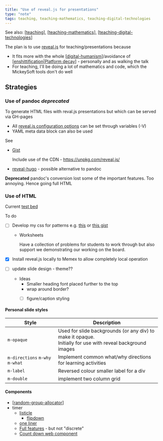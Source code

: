 ```yaml
---
title: "Use of reveal.js for presentations"
type: "note"
tags: teaching, teaching-mathematics, teaching-digital-technologies
---
```


See also: [[teaching]], [[teaching-mathematics]], [[teaching-digital-technologies]]

The plan is to use [reveal.js](https://revealjs.com/) for teaching/presentations because

- It fits more with the whole [[digital-humanism]]/avoidance of [[enshittification|Platform decay]] - personally and as walking the talk
- For teaching, I'll be doing a lot of mathematics and code, which the MickeySoft tools don't do well

## Strategies

### Use of pandoc _deprecated_

To generate HTML files with reval.js presentations but which can be served via GH-pages

- All [reveal.js configuration options](https://revealjs.com/config/) can be set through variables (-V)
- YAML meta data block can also be used

See 

- [Gist](https://gist.github.com/jsoma/629b9564af5b1e7fa62d0a3a0a47c296)

    Include use of the CDN - https://unpkg.com/reveal.js/

- [reveal-hugo](https://github.com/dzello/reveal-hugo) - possible alternative to pandoc

**Deprecated** pandoc's conversion lost some of the important features. Too annoying.  Hence going full HTML

### Use of HTML

Current [test bed](../Implementation/2024/MAT081C/welcome.html)

To do

- [ ] Develop my css for patterns e.g. [this](https://chenhuijing.com/blog/customising-revealjs-beyond-theming/#%F0%9F%8E%99) or [this gist](https://gist.github.com/Myfanwy/00d5031c3c35d1370c8fc851c51dfc82)

    - Worksheets 

        Have a collection of problems for students to work through but also support we demonstrating our working on the board.

- [x] Install reveal.js locally to Memex to allow completely local operation
- [ ] update slide design  - theme??
  - Ideas
    - Smaller heading font placed further to the top
    - wrap around border?
    - [ ] figure/caption styling


#### Personal slide styles

| Style | Description |
| --- | --- |
| `m-opaque` | Used for slide backgrounds (or any div) to make it opaque.<br> Initially for use with reveal background images |
| `m-directions` `m-why` `m-what` | Implement common what/why directions for learning activities |
| `m-label` | Reversed colour smaller label for a div |
| `m-double` | implement two column grid |

#### Components

- [[random-group-allocator]]
- timer 
    - [listicle](https://medium.com/geekculture/23-javascript-countdown-timer-for-website-273efc2f5618)
        - [flipdown](https://github.com/PButcher/flipdown#flipdown)
    - [one liner](https://yon.fun/simple-and-powerful-countdown-in-js/)
    - [Full features](https://www.npmjs.com/package/@bladeski/countdown-timer) - but not "discrete"
    - [Count down web component](https://github.com/derekjohnson/count-down-web-component)




[//begin]: # "Autogenerated link references for markdown compatibility"
[teaching]: ../teaching "Teaching"
[teaching-mathematics]: teaching-mathematics "Teaching Mathematics"
[teaching-digital-technologies]: ../Digital_Technologies/teaching-digital-technologies "Teaching Digital Technologies"
[digital-humanism]: ../../computing/digital-humanism "Digital Humanism"
[enshittification|Platform decay]: ../../computing/enshittification "Platform Decay (enshittification)"
[random-group-allocator]: ../../CASA/random-group-allocator "Random Group Allocator"
[//end]: # "Autogenerated link references"